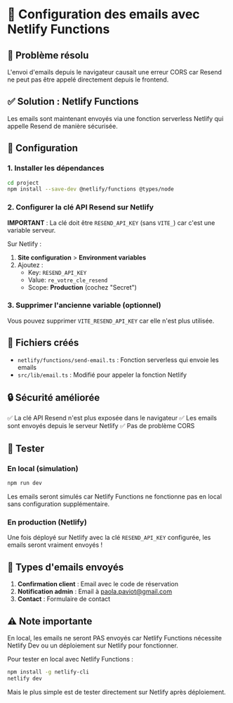 # 📧 Configuration des emails avec Netlify Functions

## 🔴 Problème résolu

L'envoi d'emails depuis le navigateur causait une erreur CORS car Resend ne peut pas être appelé directement depuis le frontend.

## ✅ Solution : Netlify Functions

Les emails sont maintenant envoyés via une fonction serverless Netlify qui appelle Resend de manière sécurisée.

## 🚀 Configuration

### 1. Installer les dépendances

```bash
cd project
npm install --save-dev @netlify/functions @types/node
```

### 2. Configurer la clé API Resend sur Netlify

**IMPORTANT** : La clé doit être `RESEND_API_KEY` (sans `VITE_`) car c'est une variable serveur.

Sur Netlify :
1. **Site configuration** > **Environment variables**
2. Ajoutez :
   - Key: `RESEND_API_KEY`
   - Value: `re_votre_cle_resend`
   - Scope: **Production** (cochez "Secret")

### 3. Supprimer l'ancienne variable (optionnel)

Vous pouvez supprimer `VITE_RESEND_API_KEY` car elle n'est plus utilisée.

## 📁 Fichiers créés

- `netlify/functions/send-email.ts` : Fonction serverless qui envoie les emails
- `src/lib/email.ts` : Modifié pour appeler la fonction Netlify

## 🔒 Sécurité améliorée

✅ La clé API Resend n'est plus exposée dans le navigateur
✅ Les emails sont envoyés depuis le serveur Netlify
✅ Pas de problème CORS

## 🧪 Tester

### En local (simulation)

```bash
npm run dev
```

Les emails seront simulés car Netlify Functions ne fonctionne pas en local sans configuration supplémentaire.

### En production (Netlify)

Une fois déployé sur Netlify avec la clé `RESEND_API_KEY` configurée, les emails seront vraiment envoyés !

## 📧 Types d'emails envoyés

1. **Confirmation client** : Email avec le code de réservation
2. **Notification admin** : Email à paola.paviot@gmail.com
3. **Contact** : Formulaire de contact

## ⚠️ Note importante

En local, les emails ne seront PAS envoyés car Netlify Functions nécessite Netlify Dev ou un déploiement sur Netlify pour fonctionner.

Pour tester en local avec Netlify Functions :
```bash
npm install -g netlify-cli
netlify dev
```

Mais le plus simple est de tester directement sur Netlify après déploiement.
